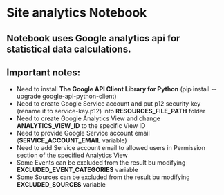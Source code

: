 # Site analytics Notebook
## Notebook uses Google analytics api for statistical data calculations.
## Important notes:
* Need to install **The Google API Client Library for Python** (pip install --upgrade google-api-python-client)
* Need to create Google Service account and put p12 security key (rename it to service-key.p12) into **RESOURCES_FILE_PATH** folder
* Need to create Google Analytics View and change **ANALYTICS_VIEW_ID** to the specific View ID
* Need to provide Google Service account email (**SERVICE_ACCOUNT_EMAIL** variable)
* Need to add Service account email to allowed users in Permission section of the specified Analytics View
* Some Events can be excluded from the result bu modifying **EXCLUDED_EVENT_CATEGORIES** variable
* Some Sources can be excluded from the result bu modifying **EXCLUDED_SOURCES** variable